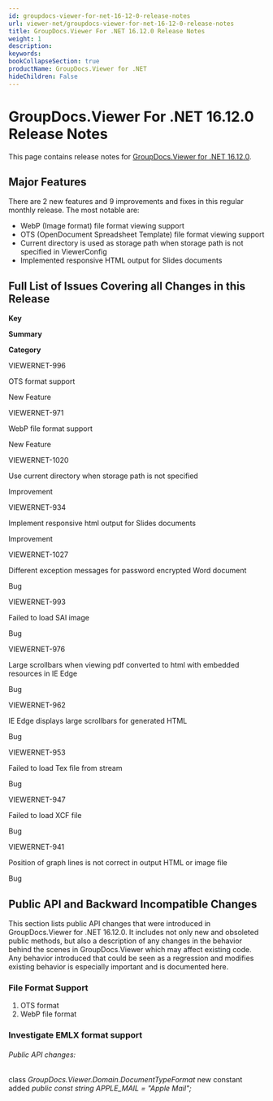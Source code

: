 ```yaml
---
id: groupdocs-viewer-for-net-16-12-0-release-notes
url: viewer-net/groupdocs-viewer-for-net-16-12-0-release-notes
title: GroupDocs.Viewer For .NET 16.12.0 Release Notes
weight: 1
description: 
keywords: 
bookCollapseSection: true
productName: GroupDocs.Viewer for .NET
hideChildren: False
---
```


# GroupDocs.Viewer For .NET 16.12.0 Release Notes

This page contains release notes for [GroupDocs.Viewer for .NET 16.12.0](http://downloads.groupdocs.com/viewer/net/new-releases/groupdocs.viewer-for-.net-16.12.0/).

## Major Features

There are 2 new features and 9 improvements and fixes in this regular monthly release. The most notable are:

*   WebP (Image format) file format viewing support
*   OTS (OpenDocument Spreadsheet Template) file format viewing support
*   Current directory is used as storage path when storage path is not specified in ViewerConfig
*   Implemented responsive HTML output for Slides documents

## Full List of Issues Covering all Changes in this Release

**Key**

**Summary**

**Category**

VIEWERNET-996

OTS format support

New Feature

VIEWERNET-971

WebP file format support

New Feature

VIEWERNET-1020

Use current directory when storage path is not specified

Improvement

VIEWERNET-934

Implement responsive html output for Slides documents

Improvement

VIEWERNET-1027

Different exception messages for password encrypted Word document

Bug

VIEWERNET-993

Failed to load SAI image

Bug

VIEWERNET-976

Large scrollbars when viewing pdf converted to html with embedded resources in IE Edge

Bug

VIEWERNET-962

IE Edge displays large scrollbars for generated HTML

Bug

VIEWERNET-953

Failed to load Tex file from stream

Bug

VIEWERNET-947

Failed to load XCF file

Bug

VIEWERNET-941

Position of graph lines is not correct in output HTML or image file

Bug

## Public API and Backward Incompatible Changes

This section lists public API changes that were introduced in GroupDocs.Viewer for .NET 16.12.0. It includes not only new and obsoleted public methods, but also a description of any changes in the behavior behind the scenes in GroupDocs.Viewer which may affect existing code. Any behavior introduced that could be seen as a regression and modifies existing behavior is especially important and is documented here.

### File Format Support

1.  OTS format
2.  WebP file format

### Investigate EMLX format support

###### Public API changes:

class *GroupDocs.Viewer.Domain.DocumentTypeFormat* new constant added *public const string APPLE\_MAIL = "Apple Mail";*
